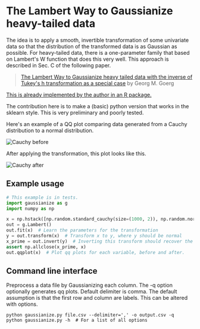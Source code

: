 # The Lambert Way to Gaussianize heavy-tailed data

The idea is to apply a smooth, invertible transformation of some univariate data so that the distribution of the
 transformed data is as Gaussian as possible. For heavy-tailed data, there is a one-parameter family that based on
 Lambert's W function that does this very well. 
This approach is described in Sec. C of the following paper. 
> [The Lambert Way to Gaussianize heavy tailed data with the inverse of Tukey's h transformation as a special case](http://arxiv.org/abs/1010.2265)
> by Georg M. Goerg

[This is already implemented by the author in an R package.](https://cran.r-project.org/web/packages/LambertW/)

The contribution here is to make a (basic) python version that works in the sklearn style. This is very preliminary 
and poorly tested. 

Here's an example of a QQ plot comparing data generated from a Cauchy distribution to a normal distribution. 

![Cauchy before](https://github.com/gregversteeg/gaussianize/blob/master/tests/cauchy_before.png?raw=true "Cauchy before")

After applying the transformation, this plot looks like this. 

![Cauchy after](https://github.com/gregversteeg/gaussianize/blob/master/tests/cauchy_after.png?raw=true "Cauchy after")

## Example usage

```python
# This example is in tests. 
import gaussianize as g
import numpy as np

x = np.hstack([np.random.standard_cauchy(size=(1000, 2)), np.random.normal(size=(1000, 2))])
out = g.Lambert()
out.fit(x)  # Learn the parameters for the transformation
y = out.transform(x)  # Transform x to y, where y should be normal
x_prime = out.invert(y)  # Inverting this transform should recover the data
assert np.allclose(x_prime, x)
out.qqplot(x)  # Plot qq plots for each variable, before and after. 

```

## Command line interface

Preprocess a data file by Gaussianizing each column. The -q option optionally generates qq plots. Default delimiter is 
comma. The default assumption is that the first row and column are labels. This can be altered with options. 

```
python gaussianize.py file.csv --delimiter=',' -o output.csv -q
python gaussianize.py -h  # For a list of all options
```